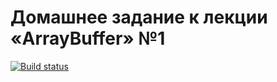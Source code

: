 # Домашнее задание к лекции «ArrayBuffer» №1

[![Build status](https://ci.appveyor.com/api/projects/status/d5v1lkimkowr79m7?svg=true)](https://ci.appveyor.com/project/Petr123qrd/math-ajs9-1)

